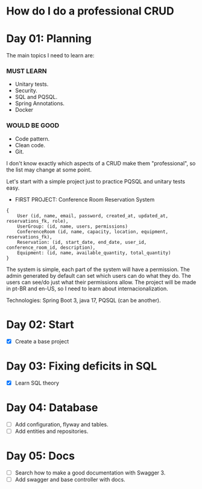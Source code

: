 # How do I do a professional CRUD

# Day 01: Planning

The main topics I need to learn are:

### MUST LEARN
- Unitary tests.
- Security.
- SQL and PQSQL.
- Spring Annotations.
- Docker

### WOULD BE GOOD
- Code pattern.
- Clean code.
- Git.

I don't know exactly which aspects of a CRUD make them "professional", so the list may change at some point. 

Let's start with a simple project just to practice PQSQL and unitary tests easy.

- FIRST PROJECT: Conference Room Reservation System
```
{
    User (id, name, email, password, created_at, updated_at, reservations_fk, role),
    UserGroup: (id, name, users, permissions)
    ConferenceRoom (id, name, capacity, location, equipment, reservations_fk),
    Reservation: (id, start_date, end_date, user_id, conference_room_id, description),
    Equipment: (id, name, available_quantity, total_quantity)
}
```

The system is simple, each part of the system will have a permission. The admin generated by default can set which users can do what they do. The users can see/do just what their permissions allow. The project will be made in pt-BR and en-US, so I need to learn about internacionalization.

Technologies: Spring Boot 3, java 17, PQSQL (can be another).

# Day 02: Start
- [x] Create a base project

# Day 03: Fixing deficits in SQL
- [x] Learn SQL theory

# Day 04: Database
- [ ] Add configuration, flyway and tables.
- [ ] Add entities and repositories.

# Day 05: Docs
- [ ] Search how to make a good documentation with Swagger 3.
- [ ] Add swagger and base controller with docs.
